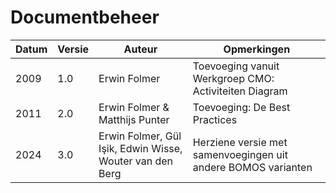 # Documentbeheer

| Datum    | Versie | Auteur | Opmerkingen   |
|----------|--------|--------|---------------|
| 2009     | 1.0    | Erwin Folmer   |         Toevoeging vanuit Werkgroep CMO: Activiteiten Diagram      |
| 2011     | 2.0    | Erwin Folmer & Matthijs Punter     |      Toevoeging: De Best Practices       |
| 2024     | 3.0    | Erwin Folmer, Gül Işik, Edwin Wisse, Wouter van den Berg | Herziene versie met samenvoegingen uit andere BOMOS varianten |
